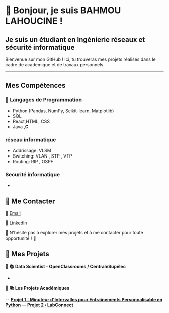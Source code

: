 # 👋 Bonjour, je suis BAHMOU LAHOUCINE !

## Je suis un étudiant en Ingénierie réseaux et sécurité informatique

Bienvenue sur mon GitHub ! Ici, tu trouveras mes projets réalisés dans le cadre de academique et de travaux personnels.

---

##  Mes Compétences

### 🔹 Langages de Programmation
- Python (Pandas, NumPy, Scikit-learn, Matplotlib)
- SQL
- React,HTML, CSS
- Java ,**C**

### réseau informatique
- Addrissage: VLSM
- Switching: VLAN , STP , VTP
- Routing: RIP , OSPF

### Securité informatique
- 

## 📩 Me Contacter  

📧 [Email](mailto:bahmoulahoucine@gmail.com)  

🔗 [LinkedIn](https://www.linkedin.com/in/lahoucine-bahmou-953b47299/)

🚀 N'hésite pas à explorer mes projets et à me contacter pour toute opportunité ! 🚀  
## 📌 Mes Projets 

🔷 **📚 Data Scientist - OpenClassrooms / CentraleSupélec**  

- 


🔷 **📚 Les Projets Académiques**

-- [**Projet 1 : Minuteur d'Intervalles pour Entraînements Personnalisable en Python**](https://github.com/lahoucineBhm/Minuteur-d-Intervalles-pour-Entra-nements-Personnalisable-en-Python)
-- [**Projet 2 : LabConnect**](https://github.com/IlyasMAJDOUBI/LabConnect)
 
